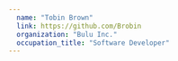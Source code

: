 ```yaml
---
  name: "Tobin Brown"
  link: https://github.com/Brobin
  organization: "Bulu Inc."
  occupation_title: "Software Developer"
---
```

